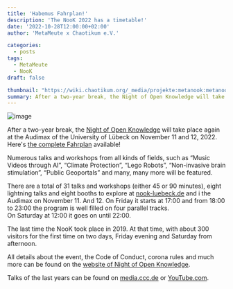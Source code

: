 ```yaml
---
title: 'Habemus Fahrplan!'
description: 'The NooK 2022 has a timetable!'
date: '2022-10-28T12:00:00+02:00'
author: 'MetaMeute x Chaotikum e.V.'

categories:
  - posts
tags:
  - MetaMeute
  - NooK
draft: false

thumbnail: "https://wiki.chaotikum.org/_media/projekte:metanook:metanook2017_05.jpg?cache="
summary: After a two-year break, the Night of Open Knowledge will take place again on November 11 and 12, 2022. There are a total of 31 Talks and Workshops, 8 Lightning Talks and 8 Booths.
---
```

![image](https://wiki.chaotikum.org/_media/projekte:metanook:metanook2017_05.jpg?cache= "MetaNooK 2017 CC-BY 4.0: neofotografie.de")

After a two-year break, the [Night of Open Knowledge](https://2022.nook-luebeck.de/) will take place again at the Audimax of the University of Lübeck on November 11 and 12, 2022. Here's [the complete Fahrplan](https://2022.nook-luebeck.de/schedule/) available!

Numerous talks and workshops from all kinds of fields, such as “Music Videos through AI”, “Climate Protection”, “Lego Robots”, “Non-invasive brain stimulation”, “Public Geoportals” and many, many more will be featured.

There are a total of 31 talks and workshops (either 45 or 90 minutes), eight lightning talks and eight booths to explore at [nook-luebeck.de](https://2022.nook-luebeck.de/) and i the Audimax on November 11. And 12. On Friday it starts at 17:00 and from 18:00 to 23:00 the program is well filled on four parallel tracks.<br>
On Saturday at 12:00 it goes on until 22:00.

The last time the NooK took place in 2019. At that time, with about 300 visitors for the first time on two days, Friday evening and Saturday from afternoon.

All details about the event, the Code of Conduct, corona rules and much more can be found on the [website of Night of Open Knowledge](https://2022.nook-luebeck.de/).

Talks of the last years can be found on [media.ccc.de](https://media.ccc.de/search/?q=metanook) or [YouTube.com](https://www.youtube.com/channel/UCg-78JJp_D3f7H6QRuZRoAA).
